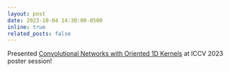 ```yaml
---
layout: post
date: 2023-10-04 14:30:00-0500
inline: true
related_posts: false
---
```


Presented [Convolutional Networks with Oriented 1D Kernels](https://arxiv.org/abs/2309.15812) at ICCV 2023 poster session!
